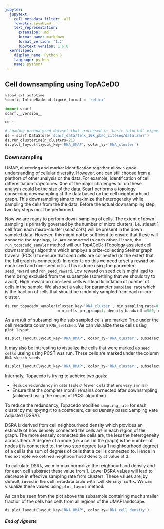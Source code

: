```yaml
---
jupyter:
  jupytext:
    cell_metadata_filter: -all
    formats: ipynb,md
    text_representation:
      extension: .md
      format_name: markdown
      format_version: '1.2'
      jupytext_version: 1.6.0
  kernelspec:
    display_name: Python 3
    language: python
    name: python3
---
```


## Cell downsampling using TopACeDO

```python
%load_ext autotime
%config InlineBackend.figure_format = 'retina'

import scarf
scarf.__version__
```

```python
cd ~
```

```python
# Loading preanalyzed dataset that processed in `basic_tutorial` vignette
ds = scarf.DataStore('scarf_data/tenx_10k_pbmc_citeseq/data.zarr')
ds.run_clustering(n_clusters=21)
ds.plot_layout(layout_key='RNA_UMAP', color_by='RNA_cluster')
```

### Down sampling

UMAP, clustering and marker identification together allow a good understanding of cellular diversity. However, one can still choose from a plethora of other analysis on the data. For example, identification of cell differentiation trajectories. One of the major challenges to run these analysis could be the size of the data. Scarf performs a topology conserving downsampling of the data based on the cell neighbourhood graph. This downsampling aims to maximize the heterogeneity while sampling the cells from the the data. Before the actual downsampling step, two key steps must be performed.


Now we are ready to perform down-sampling of cells. The extent of down sampling is primarily governed by the number of micro clusters, i.e. atleast 1 cell from each micro-cluster (*seed cells*) will be present in the down sampled data. However, this might not be sufficient to ensure that these will conserve the topology, i.e. are connected to each other. Hence, the `run_topacedo_sampler` method will our TopACeDo (Topology assisted cell downsampling) algorithm which employs a prize-collecting Steiner graph traveral (PCST) to ensure that *seed cells* are connected (to the extent that the full graph is connected). In order to do this we need to set a reward on each seed and non-seed cells. This is done using the parameter `seed_reward` and `non_seed_reward`. Low reward on seed cells might lead to them being excluded from the subsample (something that we should try to avoid). High reward on non-seed cells will lead to inflation of number of cells in the sample. We also set a value for parameter `sampling_rate` which is the fraction of cells that should be randomly sampled from each micro-cluster.

```python
ds.run_topacedo_sampler(cluster_key='RNA_cluster', min_sampling_rate=0, max_sampling_rate=0.05, snn_bandwidth=10,
                        min_cells_per_group=3, density_bandwidth=500, use_k=5)
```

As a result of subsampling the sub sampled cells are marked True under the cell metadata column `RNA_sketched`. We can visualize these cells using `plot_layout`


```python
ds.plot_layout(layout_key='RNA_UMAP', color_by='RNA_cluster', subselection_key='RNA_sketched')
```

It may also be interesting to visualize the cells that were marked as `seed cells` useing using PCST was run. These cells are marked under the column `RNA_sketch_seeds`

```python
ds.plot_layout(layout_key='RNA_UMAP', color_by='RNA_cluster', subselection_key='RNA_sketch_seeds')
```

Internally, Topacedo is trying to acheive two goals:
- Reduce redundancy in data (select fewer cells that are very similar)
- Ensure that the complete monfil remains connected after downsampling (achieved using the means of PCST algorithm)

To reduce the redundancy, Topacedo modifies `sampling_rate` for each cluster by mulitplying it to a coefficient, called Density based Sampling Rate Adjusted (DSRA). 

DSRA is derived from cell neighbourhood density which provides an estimate of how densely connected the cells are in each region of the graph. The more densely connected the cells are, the less the heterogeneity across them. A degree of a node (i.e. a cell in the graph) is the number of nodes it is connected to, the two step degree (aka 1 neighbourhood degree) of a cell is the sum of degrees of cells that a cell is connected to. Hence in this example we defined neighbourhood density at value of 2.

To calculate DSRA, we min-max normalize the neighbourhood density and for each cell substract these value from 1. Lower DSRA values will lead to decrease in effective sampling rate from clusters. These values are, by default, saved in the cell metadata table with 'cell_density' suffix. We can visualize these values using `plot_layout` method.


As can be seen from the plot above the subsample containing much smaller fraction of the cells has cells from all regions of the UMAP landscape.

```python
ds.plot_layout(layout_key='RNA_UMAP', color_by='RNA_cell_density')
```

##### End of vignette
